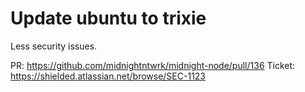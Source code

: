 # Update ubuntu to trixie

Less security issues.

PR: https://github.com/midnightntwrk/midnight-node/pull/136
Ticket: https://shielded.atlassian.net/browse/SEC-1123
